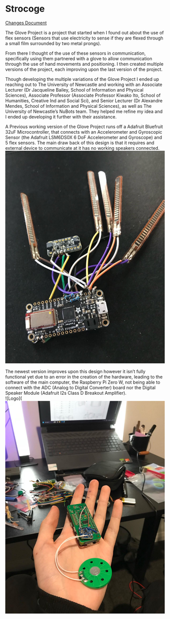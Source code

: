 # Strocoge
[Changes Document](https://1drv.ms/w/c/f6929fc1ab5f8e55/EWfcislCz9dPv_-Aw0zqIQwBIr0RZadkHSWK1J_hXy8kGQ?e=R2Qkmp)

The Glove Project is a project that started when I found out about the use of flex sensors (Sensors that use electricity to sense if they are flexed through a small film surrounded by two metal prongs). 

From there I thought of the use of these sensors in communication, specifically using them partnered with a glove to allow communication through the use of hand movements and positioning. I then created multiple versions of the project, each improving upon the last version of the project.

Though developing the multiple variations of the Glove Project I ended up reaching out to The University of Newcastle and working with an Associate Lecturer (Dr Jacqueline Bailey, School of Information and Physical Sciences), Associate Professor (Associate Professor Kiwako Ito, School of Humanities, Creative Ind and Social Sci), and Senior Lecturer (Dr Alexandre Mendes, School of Information and Physical Sciences), as well as The University of Newcastle’s NuBots team. They helped me refine my idea and I ended up developing it further with their assistance.

A Previous working version of the Glove Project runs off a Adafruit Bluefruit 32uF Microcontroller, that connects with an Accelerometer and Gyroscopic Sensor (the Adafruit LSM6DS0X 6 DoF Accelerometer and Gyroscope) and 5 flex sensors. The main draw back of this design is that it requires and external device to communicate at it has no working speakers connected.  
![Logo](https://raw.githubusercontent.com/Squidly1408/Strocoge/main/prev.jpg)

The newest version improves upon this design however it isn’t fully functional yet due to an error in the creation of the hardware, leading to the software of the main computer, the Raspberry Pi Zero W, not being able to connect with the ADC (Analog to Digital Converter) board nor the Digital Speaker Module (Adafruit I2s Class D Breakout Amplifier).  
![Logo](![Logo](https://raw.githubusercontent.com/Squidly1408/Strocoge/main/current.jpg)
